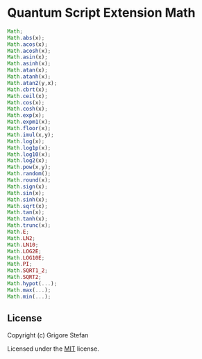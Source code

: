 # Quantum Script Extension Math

```javascript
Math;
Math.abs(x);
Math.acos(x);
Math.acosh(x);
Math.asin(x);
Math.asinh(x);
Math.atan(x);
Math.atanh(x);
Math.atan2(y,x);
Math.cbrt(x);
Math.ceil(x);
Math.cos(x);
Math.cosh(x);
Math.exp(x);
Math.expm1(x);
Math.floor(x);
Math.imul(x,y);
Math.log(x);
Math.log1p(x);
Math.log10(x);
Math.log2(x);
Math.pow(x,y);
Math.random();
Math.round(x);
Math.sign(x);
Math.sin(x);
Math.sinh(x);
Math.sqrt(x);
Math.tan(x);
Math.tanh(x);
Math.trunc(x);
Math.E;
Math.LN2;
Math.LN10;
Math.LOG2E;
Math.LOG10E;
Math.PI;
Math.SQRT1_2;
Math.SQRT2;
Math.hypot(...);
Math.max(...);
Math.min(...);
```

## License

Copyright (c) Grigore Stefan

Licensed under the [MIT](LICENSE) license.
